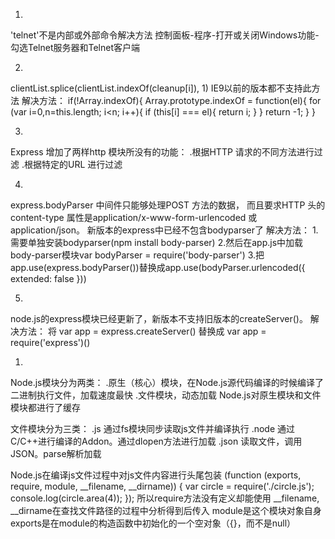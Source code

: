 1.
'telnet'不是内部或外部命令解决方法
控制面板-程序-打开或关闭Windows功能-勾选Telnet服务器和Telnet客户端

2.
clientList.splice(clientList.indexOf(cleanup[i]), 1)
IE9以前的版本都不支持此方法
解决方法：
if(!Array.indexOf){
  	Array.prototype.indexOf = function(el){
	 	for (var i=0,n=this.length; i<n; i++){
	 		if (this[i] === el){
	  			return i;
	 		}
	 	}
	 	return -1;
   	} 
}

3.
Express 增加了两样http 模块所没有的功能：
.根据HTTP 请求的不同方法进行过滤
.根据特定的URL 进行过滤

4.
express.bodyParser 中间件只能够处理POST 方法的数据，
而且要求HTTP 头的content-type 属性是application/x-www-form-urlencoded 或application/json。
新版本的express中已经不包含bodyparser了
解决方法：
1.需要单独安装bodyparser(npm install body-parser)
2.然后在app.js中加载body-parser模块var bodyParser = require('body-parser')
3.把app.use(express.bodyParser())替换成app.use(bodyParser.urlencoded({ extended: false }))

5.
node.js的express模块已经更新了，新版本不支持旧版本的createServer()。
解决方法：
将 var app = express.createServer()
替换成 var app = require('express')()


1.
Node.js模块分为两类：
.原生（核心）模块，在Node.js源代码编译的时候编译了二进制执行文件，加载速度最快
.文件模块，动态加载
Node.js对原生模块和文件模块都进行了缓存

文件模块分为三类：
.js 通过fs模块同步读取js文件并编译执行
.node 通过C/C++进行编译的Addon。通过dlopen方法进行加载
.json 读取文件，调用JSON。parse解析加载

Node.js在编译js文件过程中对js文件内容进行头尾包装
(function (exports, require, module, __filename, __dirname)) {
	var circle = require('./circle.js');
	console.log(circle.area(4));
});
所以require方法没有定义却能使用
__filename, __dirname在查找文件路径的过程中分析得到后传入
module是这个模块对象自身
exports是在module的构造函数中初始化的一个空对象（{}，而不是null）